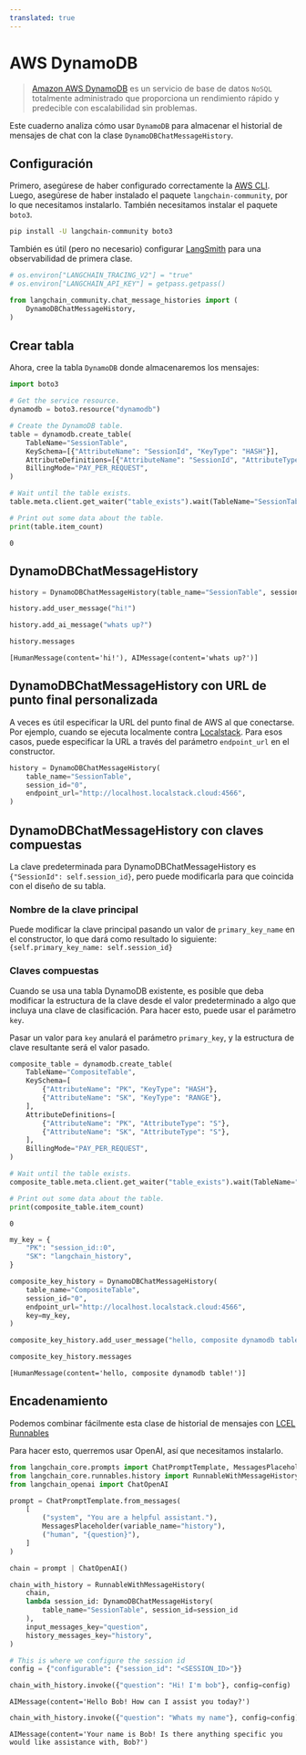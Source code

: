 ```yaml
---
translated: true
---
```


# AWS DynamoDB

>[Amazon AWS DynamoDB](https://awscli.amazonaws.com/v2/documentation/api/latest/reference/dynamodb/index.html) es un servicio de base de datos `NoSQL` totalmente administrado que proporciona un rendimiento rápido y predecible con escalabilidad sin problemas.

Este cuaderno analiza cómo usar `DynamoDB` para almacenar el historial de mensajes de chat con la clase `DynamoDBChatMessageHistory`.

## Configuración

Primero, asegúrese de haber configurado correctamente la [AWS CLI](https://docs.aws.amazon.com/cli/latest/userguide/cli-chap-configure.html). Luego, asegúrese de haber instalado el paquete `langchain-community`, por lo que necesitamos instalarlo. También necesitamos instalar el paquete `boto3`.

```bash
pip install -U langchain-community boto3
```

También es útil (pero no necesario) configurar [LangSmith](https://smith.langchain.com/) para una observabilidad de primera clase.

```python
# os.environ["LANGCHAIN_TRACING_V2"] = "true"
# os.environ["LANGCHAIN_API_KEY"] = getpass.getpass()
```

```python
from langchain_community.chat_message_histories import (
    DynamoDBChatMessageHistory,
)
```

## Crear tabla

Ahora, cree la tabla `DynamoDB` donde almacenaremos los mensajes:

```python
import boto3

# Get the service resource.
dynamodb = boto3.resource("dynamodb")

# Create the DynamoDB table.
table = dynamodb.create_table(
    TableName="SessionTable",
    KeySchema=[{"AttributeName": "SessionId", "KeyType": "HASH"}],
    AttributeDefinitions=[{"AttributeName": "SessionId", "AttributeType": "S"}],
    BillingMode="PAY_PER_REQUEST",
)

# Wait until the table exists.
table.meta.client.get_waiter("table_exists").wait(TableName="SessionTable")

# Print out some data about the table.
print(table.item_count)
```

```output
0
```

## DynamoDBChatMessageHistory

```python
history = DynamoDBChatMessageHistory(table_name="SessionTable", session_id="0")

history.add_user_message("hi!")

history.add_ai_message("whats up?")
```

```python
history.messages
```

```output
[HumanMessage(content='hi!'), AIMessage(content='whats up?')]
```

## DynamoDBChatMessageHistory con URL de punto final personalizada

A veces es útil especificar la URL del punto final de AWS al que conectarse. Por ejemplo, cuando se ejecuta localmente contra [Localstack](https://localstack.cloud/). Para esos casos, puede especificar la URL a través del parámetro `endpoint_url` en el constructor.

```python
history = DynamoDBChatMessageHistory(
    table_name="SessionTable",
    session_id="0",
    endpoint_url="http://localhost.localstack.cloud:4566",
)
```

## DynamoDBChatMessageHistory con claves compuestas

La clave predeterminada para DynamoDBChatMessageHistory es `{"SessionId": self.session_id}`, pero puede modificarla para que coincida con el diseño de su tabla.

### Nombre de la clave principal

Puede modificar la clave principal pasando un valor de `primary_key_name` en el constructor, lo que dará como resultado lo siguiente:
`{self.primary_key_name: self.session_id}`

### Claves compuestas

Cuando se usa una tabla DynamoDB existente, es posible que deba modificar la estructura de la clave desde el valor predeterminado a algo que incluya una clave de clasificación. Para hacer esto, puede usar el parámetro `key`.

Pasar un valor para `key` anulará el parámetro `primary_key`, y la estructura de clave resultante será el valor pasado.

```python
composite_table = dynamodb.create_table(
    TableName="CompositeTable",
    KeySchema=[
        {"AttributeName": "PK", "KeyType": "HASH"},
        {"AttributeName": "SK", "KeyType": "RANGE"},
    ],
    AttributeDefinitions=[
        {"AttributeName": "PK", "AttributeType": "S"},
        {"AttributeName": "SK", "AttributeType": "S"},
    ],
    BillingMode="PAY_PER_REQUEST",
)

# Wait until the table exists.
composite_table.meta.client.get_waiter("table_exists").wait(TableName="CompositeTable")

# Print out some data about the table.
print(composite_table.item_count)
```

```output
0
```

```python
my_key = {
    "PK": "session_id::0",
    "SK": "langchain_history",
}

composite_key_history = DynamoDBChatMessageHistory(
    table_name="CompositeTable",
    session_id="0",
    endpoint_url="http://localhost.localstack.cloud:4566",
    key=my_key,
)

composite_key_history.add_user_message("hello, composite dynamodb table!")

composite_key_history.messages
```

```output
[HumanMessage(content='hello, composite dynamodb table!')]
```

## Encadenamiento

Podemos combinar fácilmente esta clase de historial de mensajes con [LCEL Runnables](/docs/expression_language/how_to/message_history)

Para hacer esto, querremos usar OpenAI, así que necesitamos instalarlo.

```python
from langchain_core.prompts import ChatPromptTemplate, MessagesPlaceholder
from langchain_core.runnables.history import RunnableWithMessageHistory
from langchain_openai import ChatOpenAI
```

```python
prompt = ChatPromptTemplate.from_messages(
    [
        ("system", "You are a helpful assistant."),
        MessagesPlaceholder(variable_name="history"),
        ("human", "{question}"),
    ]
)

chain = prompt | ChatOpenAI()
```

```python
chain_with_history = RunnableWithMessageHistory(
    chain,
    lambda session_id: DynamoDBChatMessageHistory(
        table_name="SessionTable", session_id=session_id
    ),
    input_messages_key="question",
    history_messages_key="history",
)
```

```python
# This is where we configure the session id
config = {"configurable": {"session_id": "<SESSION_ID>"}}
```

```python
chain_with_history.invoke({"question": "Hi! I'm bob"}, config=config)
```

```output
AIMessage(content='Hello Bob! How can I assist you today?')
```

```python
chain_with_history.invoke({"question": "Whats my name"}, config=config)
```

```output
AIMessage(content='Your name is Bob! Is there anything specific you would like assistance with, Bob?')
```
